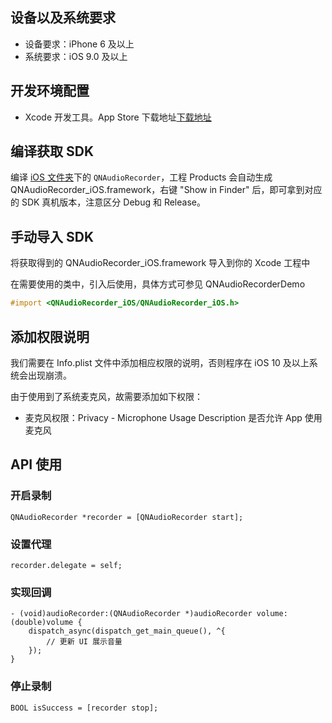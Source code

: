 ## 设备以及系统要求

- 设备要求：iPhone 6 及以上
- 系统要求：iOS 9.0 及以上


## 开发环境配置

- Xcode 开发工具。App Store 下载地址[下载地址](https://itunes.apple.com/cn/app/xcode/id497799835?ls=1&mt=12)


## 编译获取 SDK

编译 [iOS 文件夹](https://github.com/pili-engineering/QNAudioRecorder/tree/main/iOS)下的 `QNAudioRecorder`，工程 Products 会自动生成 QNAudioRecorder_iOS.framework，右键 "Show in Finder" 后，即可拿到对应的 SDK 真机版本，注意区分 Debug 和 Release。


## 手动导入 SDK

将获取得到的 QNAudioRecorder_iOS.framework 导入到你的 Xcode 工程中

在需要使用的类中，引入后使用，具体方式可参见 QNAudioRecorderDemo

```Objective-C
#import <QNAudioRecorder_iOS/QNAudioRecorder_iOS.h>
```


## 添加权限说明

我们需要在 Info.plist 文件中添加相应权限的说明，否则程序在 iOS 10 及以上系统会出现崩溃。

由于使用到了系统麦克风，故需要添加如下权限：

- 麦克风权限：Privacy - Microphone Usage Description 是否允许 App 使用麦克风


## API 使用

### 开启录制

```objc
QNAudioRecorder *recorder = [QNAudioRecorder start];
```

### 设置代理

```objc
recorder.delegate = self;
```

### 实现回调

```objc
- (void)audioRecorder:(QNAudioRecorder *)audioRecorder volume:(double)volume {
    dispatch_async(dispatch_get_main_queue(), ^{
        // 更新 UI 展示音量
    });
}
```

### 停止录制

```objc
BOOL isSuccess = [recorder stop];
```